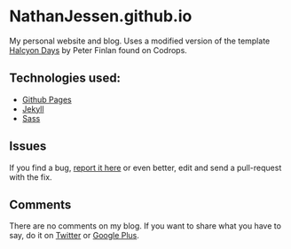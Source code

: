 # NathanJessen.github.io

My personal website and blog.
Uses a modified version of the template [Halcyon Days](http://tympanus.net/codrops/2014/07/14/freebie-halcyon-days-one-page-website-template/) by Peter Finlan found on Codrops.


## Technologies used:

- [Github Pages](http://pages.github.com/)
- [Jekyll](http://jekyllrb.com/)
- [Sass](http://sass-lang.com/)


## Issues

If you find a bug, [report it here](https://github.com/nathanjessen/nathanjessen.github.com/issues) or even better, edit and send a pull-request with the fix.


## Comments

There are no comments on my blog. If you want to share what you have to say, do it on [Twitter](https://twitter.com/nathanjessen) or [Google Plus](https://plus.google.com/108819920657113454025/posts).
